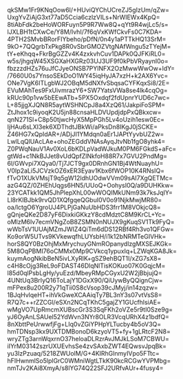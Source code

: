 qkSMw1Fr9KNqOow6l/+HUviQYChUCreZJ5gIzUm/qZw=
UxgYvZiAjG3xt77aD5Ccia6czlzVILs+NrWIEWx4KpQ=
8tiAbFdk2beHoWORFuyn5P9R7Ww8Q+qYt9R4wjLc5/s=
lJXLBH1tCXwCe/Y8M/IvhI/7f6qVxKWfCkvFs0C7KDA=
4PTH2SMvbBRorFIYbeho/pDfN/0n4y1aPTTkHQ13SrM=
9kO+7QQgrbTxPkg8R0vSbrGMOZVtgNAfWngu5zTYejM=
tY+eKhqq+FkrBgGZZv4K4zxkvhCuv1DAPk0QJFKiRL0=
w5s/jhgqW45XSGXaHXGRz03UJ3UF9f0kPbVRyaynI0o=
fbzzzdHZs76uJfCJyeONSB7PYlNFX2OzMwwWwOw+ldY=
/7660U0s7YnsoSEkDoO1WY45iqHyJA7xzH+k2AX6Yvc=
ONe7VgK6ITLgbWJ2OBqM5dNXfvSbqsaCYFKqxSi8/2E=
EVuMAhTes9FxUivmrazY6+SW7YatsVWa8se4lk4cqOg=
kRUc90p1vw5bEEwATb+5PX5Oxdqf2fdUpnrYUD6c7wc=
L+85jjgXJQN8R5aytWSHNCpJ8a4XzQ61/JakpiFoSPM=
ZtJhox1c9iyoqK2U5jn88cnsaHLDVUpdjdpPxQBkxcw=
qnN271Sl+C8p50tjwcHyX5MpPGh5Lv4oUzih1esw0Ec=
IjHAu6sLXI3ek6XDThdtJBkWi/aPksDn8IKgJ0jSCKE=
Z46HG7xQpIdAR+/ADjJI1YMdqn0aEr1JAPtYyvbUZ2w=
LwlLqQlUAcLAe+ohoZEGddVNAsAyqJtvNb1fgO8yhk4=
Z0PWqNauV1Av0XoL6bKDLpVadWJkuM0PM6FGkdS+aFc=
gtWd+c1NkBJJet8vUdQpfZlNkfoH88R7x7GVU2PndMg=
6l/GWvpi7XQya0/Tj7JCT9gx0DRnhGN1Bj4WtNuayhU=
V0Ip2aLi5JCVzkOZ6xER3Eyav1Kbx6fWOP10K4RNsIQ=
fTvO1XUkVMsjT9q5gW12ldhUOdwVVm09sAI7XgQETMc=
azG4QZ/0ZHEhUqgs6HN5/UUoQ+OohysI0Q/a9DUHKkw=
23YCATkk1QM5JhPlepXhL00wWOQIMkUNm93k7ksJqIY=
Ll8rKIBJbk9rvQD1XQfgqeQGbuI0V0o91NjkMwjMR80=
oa/lctgO6YgroUJ4PLPjGaNuUbHDS3frr1M8VOkjcQ8=
gQnjeQKe2D87yF6DixkiGKkzY8cdMdztC8M9KrCL+Yc=
oMlzM6Iv7ecmVNgZoB8ZSMN0nNUJX9gKuqSV1Tk9FyQ=
wWbTsV1UUAjMZmJWIZ4QiTm6dDS12RBf4Rh3vo1QFGw=
Ko9orW5UTvs9KVkewqfhLUYsbH/i1k12bNRMTeGIVHk=
horS8QY0BzOhjMxMrychuyGNmROpanydlzgMXSEJKGk=
5M8OqPBMI76oCMMx0Mp9CVkcq1ypuxIq+LZWqKGA8Jk=
kuymAogNkibBeN5ivLXyRlK+gSZ9ehBQT1I/xZG7sX8=
c4H8cOjg3ReL9oFDAST46DlqNlTisKOKuo07K0GqjcM=
l85d0qlPsbLgHy/yuEzd/MbeyRMpCGyxU2W2jBbjujQ=
4UNtUq3BrIyQ16ToLajY1DGxX90/QiUywByQQignCjw=
mFPex8u200R2y71qTii0S8cVsop39cJMyj/in14zqzw=
1BJqHvlqeHT+ihVkGweXCAAiqTy7BL3nY3s07vtVsS8=
R7Q7c++rZZCGl/eSXn2NCqTKhC5gajZY1GUcfhlsiAE=
wMgVO7UpRmcmXUBscGr3S3SqFKh2oVZe5r9tI0Sze9g=
yJ6OyAnLSAUel52YdWvn3NYr8OLR3VcqURhX4z1bdfQ=
8nXbttPeUrwwfjFg+LIq0vZGiYPHpYLTucby4b5oV3Q=
hmTDNsp3kx9UXTDMBonoD6kzyoVT5+fy+1gLRtcF2N8=
wryZTg3arnWqxrnO37heloaDLRzrAvJMJkLSoM7CBWU=
iIYrM03142szrUXUEvhsSe4zvSAxbZWT4EQwsvJpqBk=
yu3IzPzuaq/5218ZWUolM/G+4KIRhGlnmyIVpo5FTtc=
hFIHwnmlSo5lplGrC0WMniWgtLTkK90kcRCGwYVPMbg=
nmTJv2KAi8XmyA/s8lYG74Q22SFJ2URfvAUr+4fusy4=
